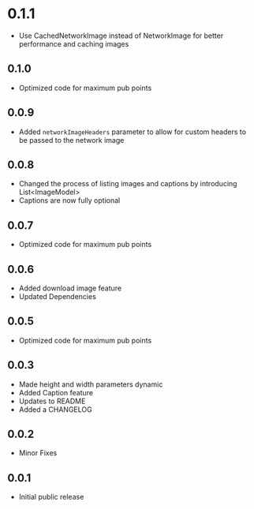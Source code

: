 # 0.1.1

- Use CachedNetworkImage instead of NetworkImage for better performance and caching images

## 0.1.0

- Optimized code for maximum pub points

## 0.0.9

- Added `networkImageHeaders` parameter to allow for custom headers to be passed to the network image

## 0.0.8

- Changed the process of listing images and captions by introducing List\<ImageModel>
- Captions are now fully optional

## 0.0.7

- Optimized code for maximum pub points

## 0.0.6

- Added download image feature
- Updated Dependencies

## 0.0.5

- Optimized code for maximum pub points

## 0.0.3

- Made height and width parameters dynamic
- Added Caption feature
- Updates to README
- Added a CHANGELOG

## 0.0.2

- Minor Fixes

## 0.0.1

- Initial public release

